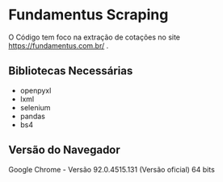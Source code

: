 # Fundamentus Scraping

O Código tem foco na extração de cotações no site https://fundamentus.com.br/ .

## Bibliotecas Necessárias

* openpyxl
* lxml
* selenium
* pandas
* bs4

## Versão do Navegador

Google Chrome - Versão 92.0.4515.131 (Versão oficial) 64 bits
